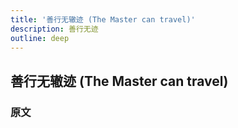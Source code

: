 ```yaml
---
title: '善行无辙迹 (The Master can travel)'
description: 善行无迹
outline: deep
---
```


## 善行无辙迹 (The Master can travel)

### 原文

